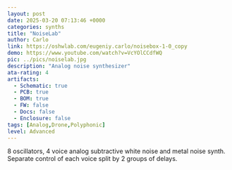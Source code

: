 ```yaml
---
layout: post
date: 2025-03-20 07:13:46 +0000
categories: synths
title: "NoiseLab"
author: Carlo
link: https://oshwlab.com/eugeniy.carlo/noisebox-1-0_copy
demo: https://www.youtube.com/watch?v=VcYOlCCdfWQ
pic: ../pics/noiselab.jpg
description: "Analog noise synthesizer"
ata-rating: 4
artifacts:
  - Schematic: true
  - PCB: true
  - BOM: true
  - FW: false
  - Docs: false
  - Enclosure: false
tags: [Analog,Drone,Polyphonic]
level: Advanced
---
```


8 oscillators, 4 voice analog subtractive white noise and metal noise synth. Separate control of each voice split by 2 groups of delays.